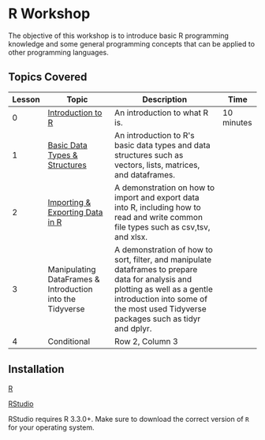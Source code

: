 # R Workshop

The objective of this workshop is to introduce basic R programming knowledge and some general programming concepts that can be applied to other programming languages.

## Topics Covered

| Lesson | Topic | Description | Time |
|----------|----------|----------|----------|
| 0 | [Introduction to R](https://github.com/donishadsmith/FIU-DEI-R-Workshop/blob/main/Lesson%200%20-%20Introduction%20to%20R.md) | An introduction to what R is. | 10 minutes|
| 1 | [Basic Data Types & Structures](https://github.com/donishadsmith/FIU-DEI-R-Workshop/blob/main/Lesson%201%20-%20%20Basic%20Data%20Types%20%26%20Structures.md) | An introduction to R's basic data types and data structures such as vectors, lists, matrices, and dataframes. | |
| 2 | [Importing & Exporting Data in R](https://github.com/donishadsmith/FIU-DEI-R-Workshop/blob/main/Lesson%202%20-%20Importing%20&%20Exporting%20Data%20in%20R.md) | A demonstration on how to import and export data into R, including how to read and write common file types such as csv,tsv, and xlsx.| |
| 3 | Manipulating DataFrames & Introduction into the Tidyverse | A demonstration of how to sort, filter, and manipulate dataframes to prepare data for analysis and plotting as well as a gentle introduction into some of the most used Tidyverse packages such as tidyr and dplyr. | 
| 4 | Conditional | Row 2, Column 3 |

## Installation
[R](https://cran.rstudio.com/)

[RStudio](https://posit.co/download/rstudio-desktop/)

RStudio requires R 3.3.0+. Make sure to download the correct version of `R` for your operating system.

